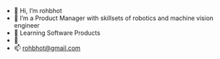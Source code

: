 - 👋 Hi, I’m rohbhot
- 👀 I’m a Product Manager with skillsets of robotics and machine vision engineer
- 🌱 Learning Software Products
- 💞️ 
- 📫 rohbhot@gmail.com
<!---
rohbhot/rohbhot is a ✨ special ✨ repository because its `README.md` (this file) appears on your GitHub profile.
You can click the Preview link to take a look at your changes.
--->
